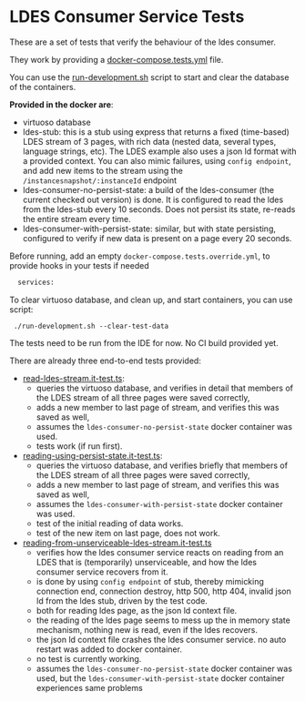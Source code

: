 # LDES Consumer Service Tests

These are a set of tests that verify the behaviour of the ldes consumer.

They work by providing a [docker-compose.tests.yml](docker-compose.tests.yml) file.

You can use the [run-development.sh](run-development.sh) script to start and clear the database of the containers.

**Provided in the docker are**:
- virtuoso database
- ldes-stub: this is a stub using express that returns a fixed (time-based) LDES stream of 3 pages, with rich data (nested data, several types, language strings, etc). The LDES example also uses a json ld format with a provided context. You can also mimic failures, using `config endpoint`, and add new items to the stream using the `/instancesnapshot/:instanceId` endpoint
- ldes-consumer-no-persist-state: a build of the ldes-consumer (the current checked out version) is done. It is configured to read the ldes from the ldes-stub every 10 seconds. Does not persist its state, re-reads the entire stream every time.
- ldes-consumer-with-persist-state: similar, but with state persisting, configured to verify if new data is present on a page every 20 seconds.

Before running, add an empty `docker-compose.tests.override.yml`, to provide hooks in your tests if needed

```dockerfile
  services:
```

To clear virtuoso database, and clean up, and start containers, you can use script:
```shell
 ./run-development.sh --clear-test-data
```

The tests need to be run from the IDE for now. No CI build provided yet.

There are already three end-to-end tests provided:
- [read-ldes-stream.it-test.ts](reading-ldes-stream%2Fread-ldes-stream.it-test.ts): 
  - queries the virtuoso database, and verifies in detail that members of the LDES stream of all three pages were saved correctly,
  - adds a new member to last page of stream, and verifies this was saved as well,
  - assumes the `ldes-consumer-no-persist-state` docker container was used. 
  - tests work (if run first).
- [reading-using-persist-state.it-test.ts](reading-ldes-stream%2Freading-using-persist-state.it-test.ts): 
  - queries the virtuoso database, and verifies briefly that members of the LDES stream of all three pages were saved correctly,
  - adds a new member to last page of stream, and verifies this was saved as well,
  - assumes the `ldes-consumer-with-persist-state` docker container was used.
  - test of the initial reading of data works.
  - test of the new item on last page, does not work.
- [reading-from-unserviceable-ldes-stream.it-test.ts](reading-ldes-stream%2Freading-from-unserviceable-ldes-stream.it-test.ts)
  - verifies how the ldes consumer service reacts on reading from an LDES that is (temporarily) unserviceable, and how the ldes consumer service recovers from it.
  - is done by using `config endpoint` of stub, thereby mimicking connection end, connection destroy, http 500, http 404, invalid json ld from the ldes stub, driven by the test code.
  - both for reading ldes page, as the json ld context file.
  - the reading of the ldes page seems to mess up the in memory state mechanism, nothing new is read, even if the ldes recovers.
  - the json ld context file crashes the ldes consumer service. no auto restart was added to docker container.
  - no test is currently working.
  - assumes the `ldes-consumer-no-persist-state` docker container was used, but the `ldes-consumer-with-persist-state` docker container experiences same problems

